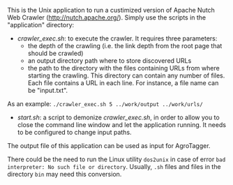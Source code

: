 This is the Unix application to run a custimized version of Apache Nutch Web Crawler (http://nutch.apache.org/). Simply use the scripts in the "application" directory:

- *crawler_exec.sh*: to execute the crawler. It requires three parameters: 
  * the depth of the crawling (i.e. the link depth from the root page that should be crawled)
  * an output directory path where to store discovered URLs
  * the path to the directory with the files containing URLs from where starting the crawling. This directory can contain any number of files. Each file contains a URL in each line. For instance, a file name can be "input.txt".

As an example: ``./crawler_exec.sh 5 ../work/output ../work/urls/``
	
- *start.sh*: a script to demonize *crawler_exec.sh*, in order to allow you to close the command line window and let the application running. It needs to be configured to change input paths.

The output file of this application can be used as input for AgroTagger.

There could be the need to run the Linux utility `dos2unix` in case of error `bad interpreter: No such file or directory`. Usually, `.sh` files and files in the directory `bin` may need this conversion.
